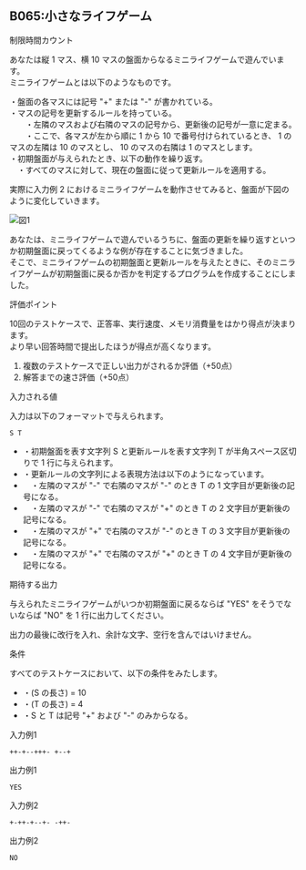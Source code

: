 B065:小さなライフゲーム
--------------

制限時間カウント

あなたは縦 1 マス、横 10 マスの盤面からなるミニライフゲームで遊んでいます。  
ミニライフゲームとは以下のようなものです。

・盤面の各マスには記号 "+" または "-" が書かれている。  
・マスの記号を更新するルールを持っている。  
　　・左隣のマスおよび右隣のマスの記号から、更新後の記号が一意に定まる。  
　　・ここで、各マスが左から順に 1 から 10 で番号付けられているとき、 1 のマスの左隣は 10 のマスとし、 10 のマスの右隣は 1 のマスとします。  
・初期盤面が与えられたとき、以下の動作を繰り返す。  
　・すべてのマスに対して、現在の盤面に従って更新ルールを適用する。  

実際に入力例 2 におけるミニライフゲームを動作させてみると、盤面が下図のように変化していきます。

![図1](image/b065_img.png)

あなたは、ミニライフゲームで遊んでいるうちに、盤面の更新を繰り返すといつか初期盤面に戻ってくるような例が存在することに気づきました。  
そこで、ミニライフゲームの初期盤面と更新ルールを与えたときに、そのミニライフゲームが初期盤面に戻るか否かを判定するプログラムを作成することにしました。

評価ポイント

10回のテストケースで、正答率、実行速度、メモリ消費量をはかり得点が決まります。  
より早い回答時間で提出したほうが得点が高くなります。

1.  複数のテストケースで正しい出力がされるか評価（+50点）
2.  解答までの速さ評価（+50点）

入力される値

入力は以下のフォーマットで与えられます。

    S T

*   ・初期盤面を表す文字列 S と更新ルールを表す文字列 T が半角スペース区切りで 1 行に与えられます。
*   ・更新ルールの文字列による表現方法は以下のようになっています。
*   　・左隣のマスが "-" で右隣のマスが "-" のとき T の 1 文字目が更新後の記号になる。
*   　・左隣のマスが "-" で右隣のマスが "+" のとき T の 2 文字目が更新後の記号になる。
*   　・左隣のマスが "+" で右隣のマスが "-" のとき T の 3 文字目が更新後の記号になる。
*   　・左隣のマスが "+" で右隣のマスが "+" のとき T の 4 文字目が更新後の記号になる。

 

期待する出力

与えられたミニライフゲームがいつか初期盤面に戻るならば "YES" をそうでないならば "NO" を 1 行に出力してください。

出力の最後に改行を入れ、余計な文字、空行を含んではいけません。

条件

すべてのテストケースにおいて、以下の条件をみたします。

*   ・(S の長さ) = 10
*   ・(T の長さ) = 4
*   ・S と T は記号 "+" および "-" のみからなる。

入力例1

    ++-+--+++- +--+
    

出力例1

    YES
    

入力例2

    +-++-+--+- -++-
    

出力例2

    NO
